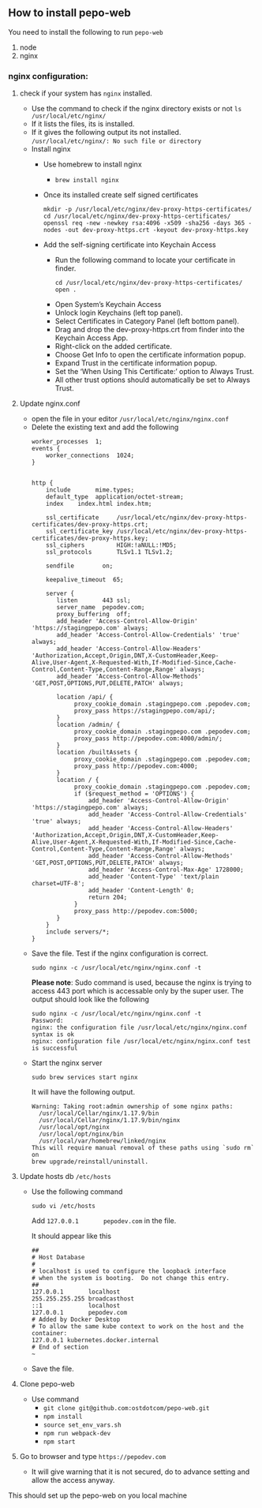 ## How to install pepo-web

You need to install the following to run `pepo-web`
1. node
2. nginx

### nginx configuration:
1. check if your system has `nginx` installed.
    - Use the command to check if the nginx directory exists or not
        `ls /usr/local/etc/nginx/`
    - If it lists the files, its is installed.
    - If it gives the following output its not installed.
        `/usr/local/etc/nginx/: No such file or directory`
    - Install nginx
        -  Use homebrew to install nginx
            -  `brew install nginx`
        - Once its installed create self signed certificates
            
            ```
            mkdir -p /usr/local/etc/nginx/dev-proxy-https-certificates/
            cd /usr/local/etc/nginx/dev-proxy-https-certificates/
            openssl req -new -newkey rsa:4096 -x509 -sha256 -days 365 -nodes -out dev-proxy-https.crt -keyout dev-proxy-https.key
            ```
            
        - Add the self-signing certificate into Keychain Access
            - Run the following command to locate your certificate in finder.
                ```
                cd /usr/local/etc/nginx/dev-proxy-https-certificates/
                open .
                ```
            - Open System’s Keychain Access
            - Unlock login Keychains (left top panel).
            - Select Certificates in Category Panel (left bottom panel).
            - Drag and drop the dev-proxy-https.crt from finder into the Keychain Access App.
            - Right-click on the added certificate.
            - Choose Get Info to open the certificate information popup.
            - Expand Trust in the certificate information popup.
            - Set the ‘When Using This Certificate:’ option to Always Trust.
            - All other trust options should automatically be set to Always Trust.

2. Update nginx.conf
    - open the file in your editor `/usr/local/etc/nginx/nginx.conf`
    - Delete the existing text and add the following
        ```
        worker_processes  1;
        events {
            worker_connections  1024;
        }


        http {
            include       mime.types;
            default_type  application/octet-stream;
            index    index.html index.htm;

            ssl_certificate     /usr/local/etc/nginx/dev-proxy-https-certificates/dev-proxy-https.crt;
            ssl_certificate_key /usr/local/etc/nginx/dev-proxy-https-certificates/dev-proxy-https.key;
            ssl_ciphers         HIGH:!aNULL:!MD5;
            ssl_protocols       TLSv1.1 TLSv1.2;

            sendfile        on;

            keepalive_timeout  65;

            server {
               listen       443 ssl;
               server_name  pepodev.com;
               proxy_buffering  off;
               add_header 'Access-Control-Allow-Origin' 'https://stagingpepo.com' always;
               add_header 'Access-Control-Allow-Credentials' 'true' always;
               add_header 'Access-Control-Allow-Headers' 'Authorization,Accept,Origin,DNT,X-CustomHeader,Keep-Alive,User-Agent,X-Requested-With,If-Modified-Since,Cache-Control,Content-Type,Content-Range,Range' always;
               add_header 'Access-Control-Allow-Methods' 'GET,POST,OPTIONS,PUT,DELETE,PATCH' always;

               location /api/ {
                    proxy_cookie_domain .stagingpepo.com .pepodev.com;
                    proxy_pass https://stagingpepo.com/api/;
               }
               location /admin/ {
                    proxy_cookie_domain .stagingpepo.com .pepodev.com;
                    proxy_pass http://pepodev.com:4000/admin/;
               }
               location /builtAssets {
                    proxy_cookie_domain .stagingpepo.com .pepodev.com;
                    proxy_pass http://pepodev.com:4000;
               }
               location / {
                    proxy_cookie_domain .stagingpepo.com .pepodev.com;
                    if ($request_method = 'OPTIONS') {
                        add_header 'Access-Control-Allow-Origin' 'https://stagingpepo.com' always;
                        add_header 'Access-Control-Allow-Credentials' 'true' always;
                        add_header 'Access-Control-Allow-Headers' 'Authorization,Accept,Origin,DNT,X-CustomHeader,Keep-Alive,User-Agent,X-Requested-With,If-Modified-Since,Cache-Control,Content-Type,Content-Range,Range' always;
                        add_header 'Access-Control-Allow-Methods' 'GET,POST,OPTIONS,PUT,DELETE,PATCH' always;
                        add_header 'Access-Control-Max-Age' 1728000;
                        add_header 'Content-Type' 'text/plain charset=UTF-8';
                        add_header 'Content-Length' 0;
                        return 204;
                    }
                    proxy_pass http://pepodev.com:5000;
               }
            }
            include servers/*;
        }
        ```
    - Save the file. Test if the nginx configuration is correct. 
        ```
        sudo nginx -c /usr/local/etc/nginx/nginx.conf -t
        ```
        **Please note**: Sudo command is used, because the nginx is trying to access 443 port which is accessable only by the super user.
        The output should look like the following
        ```
        sudo nginx -c /usr/local/etc/nginx/nginx.conf -t
        Password:
        nginx: the configuration file /usr/local/etc/nginx/nginx.conf syntax is ok
        nginx: configuration file /usr/local/etc/nginx/nginx.conf test is successful
        ```
    - Start the nginx server
        ```
        sudo brew services start nginx
        ```
        It will have the following output.
        ```
        Warning: Taking root:admin ownership of some nginx paths:
          /usr/local/Cellar/nginx/1.17.9/bin
          /usr/local/Cellar/nginx/1.17.9/bin/nginx
          /usr/local/opt/nginx
          /usr/local/opt/nginx/bin
          /usr/local/var/homebrew/linked/nginx
        This will require manual removal of these paths using `sudo rm` on
        brew upgrade/reinstall/uninstall.

        ```
4. Update hosts db `/etc/hosts`
    - Use the following command
        ```
        sudo vi /etc/hosts
        ```
        Add `127.0.0.1       pepodev.com` in the file.
        
        It should appear like this
        ```
        ##
        # Host Database
        #
        # localhost is used to configure the loopback interface
        # when the system is booting.  Do not change this entry.
        ##
        127.0.0.1       localhost
        255.255.255.255 broadcasthost
        ::1             localhost
        127.0.0.1       pepodev.com
        # Added by Docker Desktop
        # To allow the same kube context to work on the host and the container:
        127.0.0.1 kubernetes.docker.internal
        # End of section
        ~                      
        ```
    - Save the file.
5. Clone pepo-web
    - Use command
        - `git clone git@github.com:ostdotcom/pepo-web.git`
        - `npm install`
        - `source set_env_vars.sh`
        - `npm run webpack-dev`
        - `npm start`

6. Go to browser and type `https://pepodev.com`
    - It will give warning that it is not secured, do to advance setting and allow the access anyway.

This should set up the pepo-web on you local machine
    